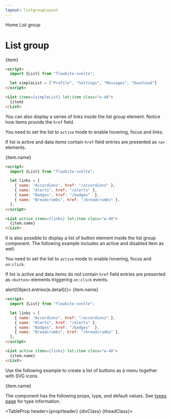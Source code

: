 ```yaml
---
layout: listgroupLayout
---
```


<script>
  import Htwo from '../utils/Htwo.svelte'
  import ExampleDiv from '../utils/ExampleDiv.svelte'
  import TableProp from '../utils/TableProp.svelte'
  import TableDefaultRow from '../utils/TableDefaultRow.svelte'
  import { List, Breadcrumb, BreadcrumbItem } from '$lib/index'
  import {
    Adjustments,
    UserCircle,
    InboxIn,
    CloudDownload,
    Home
  } from "svelte-heros";
  import componentProps from '../props/List.json'
  // Props table
	let propHeader = ['Name', 'Type', 'Default']

	let divClass='w-full relative overflow-x-auto shadow-md sm:rounded-lg py-4'
  let theadClass ='text-xs text-gray-700 uppercase bg-gray-50 dark:bg-gray-700 dark:text-white'

  let simpleList = ["Profile", "Settings", "Messages", "Download"]

  let links = [
    { name: "Accordions", href: "/accordions" },
    { name: "Alerts", href: "/alerts" },
    { name: "Badges", href: "/badges"  },
    { name: "Breadcrumbs", href: "/breadcrumbs" },
  ];

  let buttons = [
    { name: "Profile", mycustomfield: "data1", active: true },
    { name: "Settings", mycustomfield: "data2" },
    { name: "Messages", mycustomfield: "data3" },
    { name: "Download", mycustomfield: "data4",  disabled: true },
  ];

  let icons = [
    { name: "Profile",   icon: UserCircle },
    { name: "Settings",  icon:Adjustments },
    { name: "Messages",  icon:InboxIn },
    { name: "Download", icon:CloudDownload },
  ];
</script>

<Breadcrumb>
  <BreadcrumbItem href="/" icon={Home} variation="solid">Home</BreadcrumbItem>
  <BreadcrumbItem href="/footer">List group</BreadcrumbItem>
</Breadcrumb>

<h1 class="text-3xl w-full dark:text-white py-8">List group</h1>

<Htwo label="Examples" />

<ExampleDiv>
  <List items={simpleList} let:item class="w-48">
    {item}
  </List>
</ExampleDiv>

```html
<script>
  import {List} from "flowbite-svelte";

  let simpleList = ["Profile", "Settings", "Messages", "Download"]
</script>

<List items={simpleList} let:item class="w-48">
  {item}
</List>
```

<Htwo label="List group with links" />

You can also display a series of links inside the list group element. Notice how items provide the `href` field.

You need to set the list to `active` mode to enable hovering, focus and links.

If list is active and data items contain `href` field entries are presented as `<a>` elements.

<ExampleDiv>
  <List active items={links} let:item class="w-48">
    {item.name}
  </List>
</ExampleDiv>

```html
<script>
  import {List} from "flowbite-svelte";

  let links = [
    { name: "Accordions", href: "/accordions" },
    { name: "Alerts", href: "/alerts" },
    { name: "Badges", href: "/badges"  },
    { name: "Breadcrumbs", href: "/breadcrumbs" },
  ];
</script>

<List active items={links} let:item class="w-48">
  {item.name}
</List>
```

<Htwo label="List group with buttons" />

It is also possible to display a list of button element inside the list group component. The following example includes an active and disabled item as well.

You need to set the list to `active` mode to enable hovering, focus and `on:click`.

If list is active and data items do not contain `href` field entries are presented as `<button>` elements triggering `on:click` events.

<ExampleDiv>
  <List active items={buttons} let:item class="w-48" on:click={(e) => alert(Object.entries(e.detail))}>
    {item.name}
  </List>
</ExampleDiv>

```html
<script>
  import {List} from "flowbite-svelte";

  let links = [
    { name: "Accordions", href: "/accordions" },
    { name: "Alerts", href: "/alerts" },
    { name: "Badges", href: "/badges"  },
    { name: "Breadcrumbs", href: "/breadcrumbs" },
  ];
</script>

<List active items={links} let:item class="w-48">
  {item.name}
</List>
```

<Htwo label="List group with icons" />

Use the following example to create a list of buttons as a menu together with SVG icons.

<ExampleDiv>
  <List active items={icons} let:item class="w-48" on:click={console.log}>
      <svelte:component this={item.icon} class="mr-2 w-5 h-5" />
      {item.name}
  </List>
</ExampleDiv>



<Htwo label="Props" />

<p>The component has the following props, type, and default values. See <a href="/pages/types">types 
 page</a> for type information.</p>

<TableProp header={propHeader} {divClass} {theadClass}>
  <TableDefaultRow items={componentProps.props} rowState='hover' />
</TableProp>
